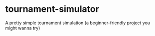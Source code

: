 # tournament-simulator
A pretty simple tournament simulation (a beginner-friendly project you might wanna try)

